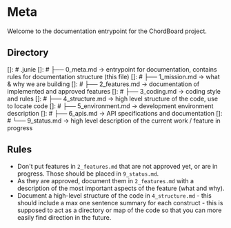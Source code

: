 # Meta

Welcome to the documentation entrypoint for the ChordBoard project.

## Directory
[]: # .junie
[]: # ├── 0_meta.md → entrypoint for documentation, contains rules for documentation structure (this file)
[]: # ├── 1_mission.md → what & why we are building
[]: # ├── 2_features.md → documentation of implemented and approved features
[]: # ├── 3_coding.md → coding style and rules
[]: # ├── 4_structure.md → high level structure of the code, use to locate code
[]: # ├── 5_environment.md → development environment description
[]: # ├── 6_apis.md → API specifications and documentation
[]: # └── 9_status.md → high level description of the current work / feature in progress

## Rules
- Don't put features in `2_features.md` that are not approved yet, or are in progress. Those should be placed in `9_status.md`.
- As they are approved, document them in `2_features.md` with a description of the most important aspects of the feature (what and why).
- Document a high-level structure of the code in `4_structure.md` - this should include a max one sentence summary for each construct - this is supposed to act as a directory or map of the code so that you can more easily find direction in the future.
